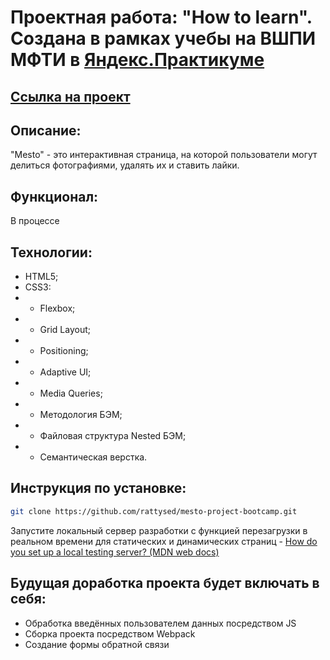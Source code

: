 # Проектная работа: "How to learn". Создана в рамках учебы на ВШПИ МФТИ в [Яндекс.Практикуме](https://praktikum.yandex.ru/) 

## [Ссылка на проект](https://rattysed.github.io/mesto-project-bootcamp/)


## Описание: 

"Mesto" - это интерактивная страница, на которой пользователи могут делиться фотографиями, удалять их и ставить лайки.


## Функционал:
В процессе

## Технологии: 

- HTML5;
- CSS3:
- - Flexbox;
- - Grid Layout;
- - Positioning;
- - Adaptive UI;
- - Media Queries;
- - Методология БЭМ;
- - Файловая структура Nested БЭМ;
- - Семантическая верстка.

## Инструкция по установке: 

```bash
git clone https://github.com/rattysed/mesto-project-bootcamp.git
``` 
Запустите локальный сервер разработки с функцией перезагрузки в реальном времени для статических и динамических страниц - [How do you set up a local testing server? (MDN web docs)](https://developer.mozilla.org/en-US/docs/Learn/Common_questions/set_up_a_local_testing_server) 

## Будущая доработка проекта будет включать в себя: 

- Обработка введённых пользователем данных посредством JS
- Сборка проекта посредством Webpack 
- Создание формы обратной связи 

